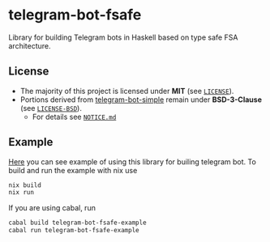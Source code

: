 # telegram-bot-fsafe

Library for building Telegram bots in Haskell based on type safe FSA architecture.

## License

- The majority of this project is licensed under **MIT** (see [`LICENSE`](LICENSE)).
- Portions derived from [telegram-bot-simple](https://github.com/fizruk/telegram-bot-simple/) remain under **BSD-3-Clause** (see [`LICENSE-BSD`](LICENSE-BSD)).
  - For details see [`NOTICE.md`](NOTICE.md)

## Example

[Here](example) you can see example of using this library for builing telegram bot.
To build and run the example with nix use
``` bash
nix build
nix run
```
If you are using cabal, run
``` bash
cabal build telegram-bot-fsafe-example
cabal run telegram-bot-fsafe-example
```
